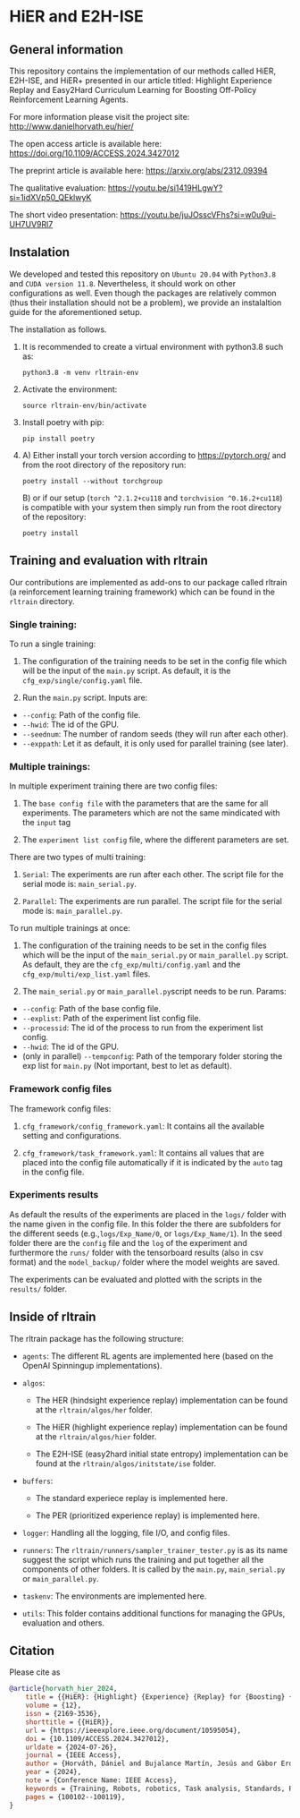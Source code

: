 # HiER and E2H-ISE

## General information

This repository contains the implementation of our methods called HiER, E2H-ISE, and HiER+ presented in our article titled: Highlight Experience Replay and Easy2Hard Curriculum Learning for Boosting Off-Policy Reinforcement Learning Agents. 

For more information please visit the project site: http://www.danielhorvath.eu/hier/

The open access article is available here: https://doi.org/10.1109/ACCESS.2024.3427012

The preprint article is available here: https://arxiv.org/abs/2312.09394

The qualitative evaluation: https://youtu.be/si1419HLgwY?si=1idXVp50_QEklwyK

The short video presentation: https://youtu.be/juJOsscVFhs?si=w0u9ui-UH7UV9Rl7

## Instalation

We developed and tested this repository on `Ubuntu 20.04` with `Python3.8` and `CUDA version 11.8`. Nevertheless, it should work on other configurations as well. Even though the packages are relatively common (thus their installation should not be a problem), we provide an instalaltion guide for the aforementioned setup. 

The installation as follows.

1. It is recommended to create a virtual environment with python3.8 such as:
    ```
    python3.8 -m venv rltrain-env
    ```

2. Activate the environment:
    ```
    source rltrain-env/bin/activate
    ```

3. Install poetry with pip:
    ```
    pip install poetry
    ```

4. A) Either install your torch version according to https://pytorch.org/ and from the root directory of the repository run: 
    ```
    poetry install --without torchgroup
    ```

    B) or if our setup (`torch ^2.1.2+cu118` and `torchvision ^0.16.2+cu118`) is compatible with your system then simply run from the root directory of the repository:
    ```
    poetry install
    ```

## Training and evaluation with rltrain

Our contributions are implemented as add-ons to our package called rltrain (a reinforcement learning training framework) which can be found in the `rltrain` directory.

### Single training:

To run a single training:

1. The configuration of the training needs to be set in the config file which will be the input of the `main.py` script. As default, it is the `cfg_exp/single/config.yaml` file.

2. Run the `main.py` script. Inputs are:
* `--config`: Path of the config file.
* `--hwid`: The id of the GPU.
* `--seednum`: The number of random seeds (they will run after each other).
* `--exppath`: Let it as default, it is only used for parallel training (see later).

### Multiple trainings: 

In multiple experiment training there are two config files:

1. The `base config file` with the parameters that are the same for all experiments. The parameters which are not the same mindicated with the `input` tag

2. The `experiment list config` file, where the different parameters are set.

There are two types of multi training:

1. `Serial`: The experiments are run after each other. The script file for the serial mode is: `main_serial.py`.

2. `Parallel`: The experiments are run parallel. The script file for the serial mode is: `main_parallel.py`.

To run multiple trainings at once:

1. The configuration of the training needs to be set in the config files which will be the input of the `main_serial.py` or `main_parallel.py` script. As default, they are the `cfg_exp/multi/config.yaml` and the `cfg_exp/multi/exp_list.yaml` files.

2. The `main_serial.py` or `main_parallel.py`script needs to be run. Params:
* `--config`: Path of the base config file.
* `--explist`: Path of the experiment list config file.
* `--processid`: The id of the process to run from the experiment list config.
* `--hwid`: The id of the GPU.
* (only in parallel) `--tempconfig`: Path of the temporary folder storing the exp list for `main.py` (Not important, best to let as default).

### Framework config files

The framework config files:

1. `cfg_framework/config_framework.yaml`: It contains all the available setting and configurations.

2. `cfg_framework/task_framework.yaml`: It contains all values that are placed into the config file automatically if it is indicated by the `auto` tag in the config file.

### Experiments results

As default the results of the experiments are placed in the `logs/` folder with the name given in the config file. In this folder the there are subfolders for the different seeds (e.g.,`logs/Exp_Name/0`, or `logs/Exp_Name/1`). In the seed folder there are the `config` file and the `log` of the experiment and furthermore the `runs/` folder with the tensorboard results (also in csv format) and the `model_backup/` folder where the model weights are saved.

The experiments can be evaluated and plotted with the scripts in the `results/` folder.

## Inside of rltrain

The rltrain package has the following structure:

* `agents`: The different RL agents are implemented here (based on the OpenAI Spinningup implementations).

* `algos`:  

    * The HER (hindsight experience replay) implementation can be found at the `rltrain/algos/her` folder.

    * The HiER (highlight experience replay) implementation can be found at the `rltrain/algos/hier` folder.

    * The E2H-ISE (easy2hard initial state entropy) implementation can be found at the `rltrain/algos/initstate/ise` folder.

* `buffers`:

    * The standard experiece replay is implemented here.

    * The PER (prioritized experience replay) is implemented here.

* `logger`: Handling all the logging, file I/O, and config files.

* `runners`: The `rltrain/runners/sampler_trainer_tester.py` is as its name suggest the script which runs the training and put together all the components of other folders. It is called by the `main.py`, `main_serial.py` or `main_parallel.py`.

* `taskenv`: The environments are implemented here.

* `utils`: This folder contains additional functions for managing the GPUs, evaluation and others.


## Citation

Please cite as

```bib
@article{horvath_hier_2024,
    title = {{HiER}: {Highlight} {Experience} {Replay} for {Boosting} {Off}-{Policy} {Reinforcement} {Learning} {Agents}},
    volume = {12},
    issn = {2169-3536},
    shorttitle = {{HiER}},
    url = {https://ieeexplore.ieee.org/document/10595054},
    doi = {10.1109/ACCESS.2024.3427012},
    urldate = {2024-07-26},
    journal = {IEEE Access},
    author = {Horváth, Dániel and Bujalance Martín, Jesús and Gàbor Erdos, Ferenc and Istenes, Zoltán and Moutarde, Fabien},
    year = {2024},
    note = {Conference Name: IEEE Access},
    keywords = {Training, Robots, robotics, Task analysis, Standards, Reinforcement learning, reinforcement learning, Curriculum learning, Process control, Data collection, experience replay, Random variables, Curriculum development},
    pages = {100102--100119},
}
```
